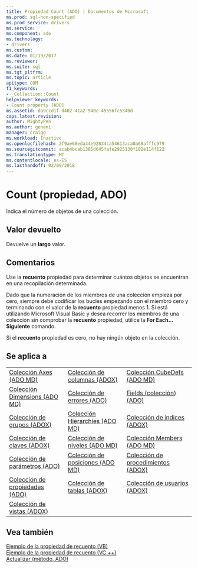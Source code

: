 ```yaml
---
title: Propiedad Count (ADO) | Documentos de Microsoft
ms.prod: sql-non-specified
ms.prod_service: drivers
ms.service: 
ms.component: ado
ms.technology:
- drivers
ms.custom: 
ms.date: 01/19/2017
ms.reviewer: 
ms.suite: sql
ms.tgt_pltfrm: 
ms.topic: article
apitype: COM
f1_keywords:
- _Collection::Count
helpviewer_keywords:
- Count property [ADO]
ms.assetid: da9ccd1f-d402-41a2-940c-45556fc5340d
caps.latest.revision: 
author: MightyPen
ms.author: genemi
manager: craigg
ms.workload: Inactive
ms.openlocfilehash: 2f9ae68eda44e92834ca54613aca0a68afffc979
ms.sourcegitcommit: acab4bcab1385d645fafe2925130f102e114f122
ms.translationtype: MT
ms.contentlocale: es-ES
ms.lasthandoff: 02/09/2018
---
```

# <a name="count-property-ado"></a>Count (propiedad, ADO)
Indica el número de objetos de una colección.  
  
## <a name="return-value"></a>Valor devuelto  
 Devuelve un **largo** valor.  
  
## <a name="remarks"></a>Comentarios  
 Use la **recuento** propiedad para determinar cuántos objetos se encuentran en una recopilación determinada.  
  
 Dado que la numeración de los miembros de una colección empieza por cero, siempre debe codificar los bucles empezando con el miembro cero y terminando con el valor de la **recuento** propiedad menos 1. Si está utilizando Microsoft Visual Basic y desea recorrer los miembros de una colección sin comprobar la **recuento** propiedad, utilice la **For Each... Siguiente** comando.  
  
 Si el **recuento** propiedad es cero, no hay ningún objeto en la colección.  
  
## <a name="applies-to"></a>Se aplica a  
  
||||  
|-|-|-|  
|[Colección Axes (ADO MD)](../../../ado/reference/ado-md-api/axes-collection-ado-md.md)|[Colección de columnas (ADOX)](../../../ado/reference/adox-api/columns-collection-adox.md)|[Colección CubeDefs (ADO MD)](../../../ado/reference/ado-md-api/cubedefs-collection-ado-md.md)|  
|[Colección Dimensions (ADO MD)](../../../ado/reference/ado-md-api/dimensions-collection-ado-md.md)|[Colección de errores (ADO)](../../../ado/reference/ado-api/errors-collection-ado.md)|[Fields (colección) (ADO)](../../../ado/reference/ado-api/fields-collection-ado.md)|  
|[Colección de grupos (ADOX)](../../../ado/reference/adox-api/groups-collection-adox.md)|[Colección Hierarchies (ADO MD)](../../../ado/reference/ado-md-api/hierarchies-collection-ado-md.md)|[Colección de índices (ADOX)](../../../ado/reference/adox-api/indexes-collection-adox.md)|  
|[Colección de claves (ADOX)](../../../ado/reference/adox-api/keys-collection-adox.md)|[Colección de niveles (ADO MD)](../../../ado/reference/ado-md-api/levels-collection-ado-md.md)|[Colección Members (ADO MD)](../../../ado/reference/ado-md-api/members-collection-ado-md.md)|  
|[Colección de parámetros (ADO)](../../../ado/reference/ado-api/parameters-collection-ado.md)|[Colección de posiciones (ADO MD)](../../../ado/reference/ado-md-api/positions-collection-ado-md.md)|[Colección de procedimientos (ADOX)](../../../ado/reference/adox-api/procedures-collection-adox.md)|  
|[Colección de propiedades (ADO)](../../../ado/reference/ado-api/properties-collection-ado.md)|[Colección de tablas (ADOX)](../../../ado/reference/adox-api/tables-collection-adox.md)|[Colección de usuarios (ADOX)](../../../ado/reference/adox-api/users-collection-adox.md)|  
|[Colección de vistas (ADOX)](../../../ado/reference/adox-api/views-collection-adox.md)|||  
  
## <a name="see-also"></a>Vea también  
 [Ejemplo de la propiedad de recuento (VB)](../../../ado/reference/ado-api/count-property-example-vb.md)   
 [Ejemplo de la propiedad de recuento (VC ++)](../../../ado/reference/ado-api/count-property-example-vc.md)   
 [Actualizar (método, ADO)](../../../ado/reference/ado-api/refresh-method-ado.md)
